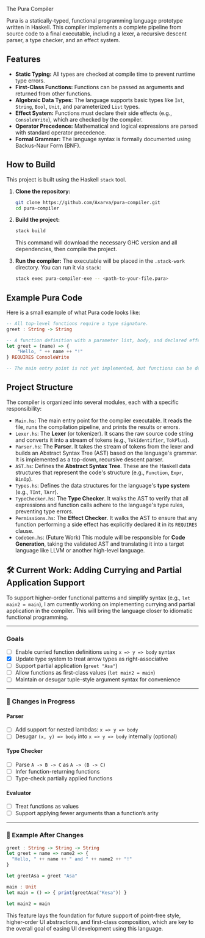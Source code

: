  The Pura Compiler

Pura is a statically-typed, functional programming language prototype written in Haskell. This compiler implements a complete pipeline from source code to a final executable, including a lexer, a recursive descent parser, a type checker, and an effect system.

## Features

* **Static Typing:** All types are checked at compile time to prevent runtime type errors.
* **First-Class Functions:** Functions can be passed as arguments and returned from other functions.
* **Algebraic Data Types:** The language supports basic types like `Int`, `String`, `Bool`, `Unit`, and parameterized `List` types.
* **Effect System:** Functions must declare their side effects (e.g., `ConsoleWrite`), which are checked by the compiler.
* **Operator Precedence:** Mathematical and logical expressions are parsed with standard operator precedence.
* **Formal Grammar:** The language syntax is formally documented using Backus-Naur Form (BNF).

## How to Build

This project is built using the Haskell `stack` tool.

1.  **Clone the repository:**
    ```bash
    git clone https://github.com/Axarva/pura-compiler.git
    cd pura-compiler
    ```

2.  **Build the project:**
    ```bash
    stack build
    ```
    This command will download the necessary GHC version and all dependencies, then compile the project.

3.  **Run the compiler:**
    The executable will be placed in the `.stack-work` directory. You can run it via `stack`:
    ```bash
    stack exec pura-compiler-exe -- <path-to-your-file.pura>
    ```

## Example Pura Code

Here is a small example of what Pura code looks like:

```haskell
-- All top-level functions require a type signature.
greet : String -> String

-- A function definition with a parameter list, body, and declared effects.
let greet = (name) => {
    "Hello, " ++ name ++ "!"
} REQUIRES ConsoleWrite

-- The main entry point is not yet implemented, but functions can be defined.
```

## Project Structure

The compiler is organized into several modules, each with a specific responsibility:

* `Main.hs`: The main entry point for the compiler executable. It reads the file, runs the compilation pipeline, and prints the results or errors.
* `Lexer.hs`: The **Lexer** (or tokenizer). It scans the raw source code string and converts it into a stream of tokens (e.g., `TokIdentifier`, `TokPlus`).
* `Parser.hs`: The **Parser**. It takes the stream of tokens from the lexer and builds an Abstract Syntax Tree (AST) based on the language's grammar. It is implemented as a top-down, recursive descent parser.
* `AST.hs`: Defines the **Abstract Syntax Tree**. These are the Haskell data structures that represent the code's structure (e.g., `Function`, `Expr`, `BinOp`).
* `Types.hs`: Defines the data structures for the language's **type system** (e.g., `TInt`, `TArr`).
* `TypeChecker.hs`: The **Type Checker**. It walks the AST to verify that all expressions and function calls adhere to the language's type rules, preventing type errors.
* `Permissions.hs`: The **Effect Checker**. It walks the AST to ensure that any function performing a side effect has explicitly declared it in its `REQUIRES` clause.
* `CodeGen.hs`: (Future Work) This module will be responsible for **Code Generation**, taking the validated AST and translating it into a target language like LLVM or another high-level language.

## 🛠️ Current Work: Adding Currying and Partial Application Support

To support higher-order functional patterns and simplify syntax (e.g., `let main2 = main`), I am currently working on implementing currying and partial application in the compiler. This will bring the language closer to idiomatic functional programming.

---

###  Goals

- [ ] Enable curried function definitions using `x => y => body` syntax
- [x] Update type system to treat arrow types as right-associative
- [ ] Support partial application (`greet "Asa"`)
- [ ] Allow functions as first-class values (`let main2 = main`)
- [ ] Maintain or desugar tuple-style argument syntax for convenience

---

### 🔧 Changes in Progress

#### Parser
- [ ] Add support for nested lambdas: `x => y => body`
- [ ] Desugar `(x, y) => body` into `x => y => body` internally (optional)

#### Type Checker
- [ ] Parse `A -> B -> C` as `A -> (B -> C)`
- [ ] Infer function-returning functions
- [ ] Type-check partially applied functions

#### Evaluator
- [ ] Treat functions as values
- [ ] Support applying fewer arguments than a function’s arity

---

### 📌 Example After Changes

```haskell
greet : String -> String -> String
let greet = name => name2 => {
  "Hello, " ++ name ++ " and " ++ name2 ++ "!"
}

let greetAsa = greet "Asa"

main : Unit
let main = () => { print(greetAsa("Kesa")) }

let main2 = main
```
This feature lays the foundation for future support of point-free style, higher-order UI abstractions, and first-class composition, which are key to the overall goal of easing UI development using this language.

